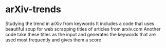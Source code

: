 # arXiv-trends
Studying the trend in arXiv from keywords
It includes a code that uses beautiful soup for web scrapping titles of articles from arxiv.com
Another code take these titles as the input and generates the keywords that are used most frequently and gives them a score
